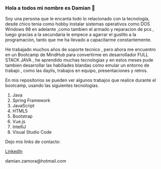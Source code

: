 ### Hola a todos mi nombre es Damian  👋


Soy una persona que le encanta todo lo relacionado con la tecnologia, desde chico tenia como hobby instalar sistemas operativos como DOS Windows 98 en adelante ,como tambien el armado y reparacion de pcs , luego gracias a la secundaria le empece a agarrar el gustito a la programación, tanto que me ha llevado a capacitarme constantemente.

He trabajado muchos años de soporte tecnico , pero ahora me encuentro en un Bootcamp de MindHub para convertirme en desarrollador FULL STACK JAVA , he aprendido muchas tecnologias y en estos meses pude tambien desarrollar las habiliades blandas como emular un entorno de trabajo , como las daylis, trabajos en equipo, presentaciones y retros.

En mis repositorios se pueden ver algunos trabajos que realice durante el bootcamp, usando las siguientes tecnologias.


  <ol>
  <li>Java</li>
  <li>Spring Framework</li>
  <li>JavaScript</li>
  <li>HTML5</li>
  <li>Bootstrap</li>
  <li>Vue.js</li>
  <li>IntelliJ</li>
  <li>Visual Studio Code</li>
  </ol>


Dejo mis links de contacto:

<a href="https://www.linkedin.com/in/damian-zamora/">LinkedIn</a>
<p>damian.zamora@hotmail.com</p>


<!--
**damianzamora/damianzamora** is a ✨ _special_ ✨ repository because its `README.md` (this file) appears on your GitHub profile.

Here are some ideas to get you started:

- 🔭 I’m currently working on ...
- 🌱 I’m currently learning ...
- 👯 I’m looking to collaborate on ...
- 🤔 I’m looking for help with ...
- 💬 Ask me about ...
- 📫 How to reach me: ...
- 😄 Pronouns: ...
- ⚡ Fun fact: ...
-->
